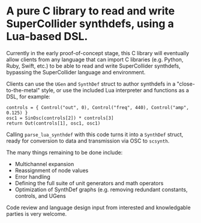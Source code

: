 # A pure C library to read and write SuperCollider synthdefs, using a Lua-based DSL.

Currently in the early proof-of-concept stage, this C library will eventually allow clients from any language that can import C libraries 
(e.g. Python, Ruby, Swift, etc.) to be able to read and write SuperCollider synthdefs, bypassing the SuperCollider language and environment.

Clients can use the `UGen` and `SynthDef` struct to author synthdefs in a "close-to-the-metal" style, or use the included Lua interpreter and functions 
as a DSL, for example:

```
controls = { Control("out", 0), Control("freq", 440), Control("amp", 0.125) }
osc1 = SinOsc(controls[2]) * controls[3]
return Out(controls[1], osc1, osc1)
```

Calling `parse_lua_synthdef` with this code turns it into a `SynthDef` struct, ready for conversion to data and transmission via OSC to `scsynth`.

The many things remaining to be done include:
- Multichannel expansion
- Reassignment of node values
- Error handling
- Defining the full suite of unit generators and math operators
- Optimization of SynthDef graphs (e.g. removing redundant constants, controls, and UGens

Code review and language design input from interested and knowledgable parties is very welcome.

